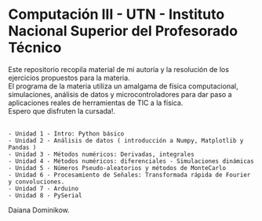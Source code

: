 # Computación III - UTN - Instituto Nacional Superior del Profesorado Técnico 
Este repositorio  recopila material de mi autoría y la resolución de los ejercicios propuestos para la materia.<br>
El programa de la materia utiliza un amalgama de física computacional, simulaciones, análisis de datos y microcontroladores para dar paso a aplicaciones reales de herramientas de TIC a la física.<br>
Espero que disfruten la cursada!.<br><br>

    - Unidad 1 - Intro: Python básico
    - Unidad 2 - Análisis de datos ( introducción a Numpy, Matplotlib y Pandas )
    - Unidad 3 - Métodos numéricos: Derivadas, integrales 
    - Unidad 4 - Métodos numéricos: diferenciales - Simulaciones dinámicas
    - Unidad 5 - Números Pseudo-aleatorios y métodos de MonteCarlo
    - Unidad 6 - Procesamiento de Señales: Transformada rápida de Fourier y convoluciones.
    - Unidad 7 - Arduino
    - Unidad 8 - PySerial

Daiana Dominikow.
